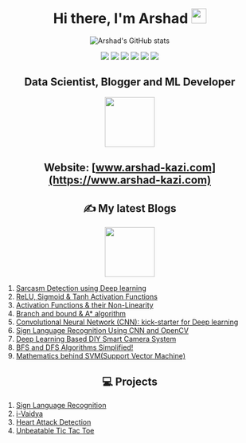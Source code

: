 <div align='center'>
<h1>Hi there, I'm Arshad <img src="https://raw.githubusercontent.com/MartinHeinz/MartinHeinz/master/wave.gif" width="30px"> </h1>
  
![Arshad's GitHub stats](https://github-readme-stats.vercel.app/api?username=Arshad221b&hide=contribs,prs)
  


![](https://img.shields.io/badge/Python-3.8-informational?style=flat&logo=python&logoColor=white&color=2bbc8a) ![](https://img.shields.io/badge/Tensorflow-Python-informational?style=flat&logo=tensorflow&logoColor=white&color=2bbc8a) ![](https://img.shields.io/badge/Opencv-Python-informational?style=flat&logo=opencv&logoColor=white&color=2bbc8a) ![](https://img.shields.io/badge/scikitlearn-informational?style=flat&logo=scikitlearn&logoColor=white&color=red) ![](https://img.shields.io/badge/Flask-informational?style=flat&logo=flask&logoColor=white&color=yellow) 
![](https://komarev.com/ghpvc/?username=mahithabsl&color=blue&style=flat-square&label=Profile+visitors)</div> 

</div>

<div align='center'>

## Data Scientist, Blogger and ML Developer

<img src="https://media.giphy.com/media/VHq5qJ6830RNFEg0Bw/giphy.gif" width="100px">


## Website: [www.arshad-kazi.com](https://www.arshad-kazi.com)
  
</div>



<h2 align='center'>✍️ My latest Blogs</h2>
<div align='center'>
<img src="https://media.giphy.com/media/pVYCDUGiSmaC6WXlnP/giphy.gif" width="100px">
 </div>

1) [Sarcasm Detection using Deep learning](https://www.arshad-kazi.com/sarcasm-detection/)
2) [ReLU, Sigmoid & Tanh Activation Functions](https://www.arshad-kazi.com/activation-functions/)
3) [Activation Functions & their Non-Linearity](https://www.arshad-kazi.com/intro-to-activation-functions-their-non-linearity/)
4) [Branch and bound & A* algorithm](https://www.arshad-kazi.com/branch-and-bound-a-algorithm/)
5) [Convolutional Neural Network (CNN): kick-starter for Deep learning](https://www.arshad-kazi.com/cnn/)
6) [Sign Language Recognition Using CNN and OpenCV](https://www.arshad-kazi.com/sign-language-recognition-using-cnn-and-opencv/)
7) [Deep Learning Based DIY Smart Camera System](https://www.arshad-kazi.com/deep-learning-based-diy-smart-camera-system/)
8) [BFS and DFS Algorithms Simplified!](https://www.arshad-kazi.com/bfs-and-dfs-algorithms-in-simple-words/)
9) [Mathematics behind SVM(Support Vector Machine)](https://www.arshad-kazi.com/mathematics-behind-svmsupport-vector-machine/)

<div align='center'>
  
## 💻 Projects 
  
 </div>
 
1) [Sign Language Recognition](https://github.com/Arshad221b/Sign-Language-Recognition)
2) [i-Vaidya](https://github.com/Arshad221b/srm_hack)
3) [Heart Attack Detection](https://github.com/Arshad221b/Machine-Learning-with-flask)
4) [Unbeatable Tic Tac Toe](https://github.com/Arshad221b/unbeatable_tic_tac_toe)


